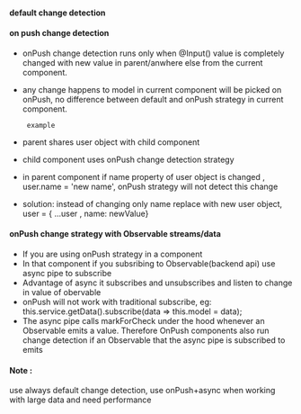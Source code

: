 #### default change detection

####  on push change detection

- onPush change detection runs only when @Input() value is completely changed with new value in parent/anwhere else from the current component.  
- any change happens to model in current component will be picked on onPush, no difference between default and onPush strategy in current component.  
       
       example
- parent shares user object with child component
- child component uses onPush change detection strategy
- in parent component if name property of user object is changed , user.name = 'new name', onPush strategy will not detect this change
- solution: instead of changing only name replace with new user object, user = { ...user , name: newValue} 


#### onPush change strategy with Observable streams/data


- If you are using onPush strategy in a component
- In that component if you subsribing to Observable(backend api) use async pipe to subscribe 
- Advantage of async it subscribes and unsubscribes and listen to change in value of obervable
- onPush will not work with traditional subscribe, eg: this.service.getData().subscribe(data => this.model = data);
- The async pipe calls markForCheck under the hood whenever an Observable emits a value. Therefore OnPush components also run change detection if an Observable
that the async pipe is subscribed to emits


#### Note : 

use always default change detection, use onPush+async when working with large data and need performance
